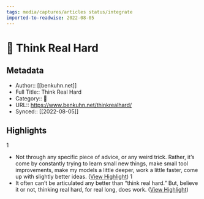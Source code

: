 ```yaml
---
tags: media/captures/articles status/integrate
imported-to-readwise: 2022-08-05
---
```

# 📰 Think Real Hard

## Metadata
- Author:: [[benkuhn.net]]
- Full Title:: Think Real Hard
- Category:: 📰
- URL:: https://www.benkuhn.net/thinkrealhard/
- Synced:: [[2022-08-05]]

## Highlights
1
- Not through any specific piece of advice, or any weird trick. Rather, it’s come by constantly trying to learn small new things, make small tool improvements, make my models a little deeper, work a little faster, come up with slightly better ideas. ([View Highlight](https://instapaper.com/read/1527076840/20296032))
1
- It often can’t be articulated any better than “think real hard.” But, believe it or not, thinking real hard, for real long, does work. ([View Highlight](https://instapaper.com/read/1527076840/20296043))
